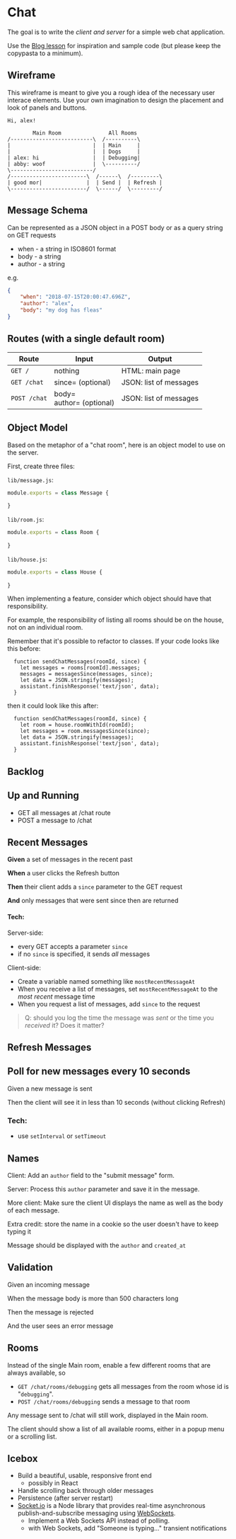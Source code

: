 # Chat

The goal is to write the *client and server* for a simple web chat application.

Use the [Blog lesson](/lessons/server_side_javascript/blog) for inspiration and sample code (but please keep the copypasta to a minimum).

## Wireframe

This wireframe is meant to give you a rough idea of the necessary user interace elements. Use your own imagination to design the placement and look of panels and buttons. 

```
Hi, alex!

        Main Room               All Rooms
/--------------------------\  /----------\
|                          |  | Main     |
|                          |  | Dogs     |
| alex: hi                 |  | Debugging|
| abby: woof               |  \----------/
\--------------------------/
/------------------------\  /------\  /---------\
| good mor|              |  | Send |  | Refresh |
\------------------------/  \------/  \---------/
```

## Message Schema

Can be represented as a JSON object in a POST body or as a query string on GET requests

* when - a string in ISO8601 format
* body - a string
* author - a string

e.g.
```json
{
    "when": "2018-07-15T20:00:47.696Z",
    "author": "alex",
    "body": "my dog has fleas"
}
```

## Routes (with a single default room)

|Route|Input|Output|
|---|---|---|
|`GET /`     | nothing | HTML: main page |
|`GET /chat` | since= (optional) | JSON: list of messages |
|`POST /chat`| body= <br> author= (optional) | JSON: list of messages |

## Object Model

Based on the metaphor of a "chat room", here is an object model to use on the server.

First, create three files:

`lib/message.js`:

```javascript
module.exports = class Message {
  
}
```

`lib/room.js`:

```javascript
module.exports = class Room {
  
}
```

`lib/house.js`:

```javascript
module.exports = class House {
  
}
```

When implementing a feature, consider which object should have that responsibility.

For example, the responsibility of listing all rooms should be on the house, not on an individual room.

Remember that it's possible to refactor to classes. If your code looks like this before:

```
  function sendChatMessages(roomId, since) {
    let messages = rooms[roomId].messages;
    messages = messagesSince(messages, since);
    let data = JSON.stringify(messages);
    assistant.finishResponse('text/json', data);
  }
```

then it could look like this after:

```
  function sendChatMessages(roomId, since) {
    let room = house.roomWithId(roomId);
    let messages = room.messagesSince(since);
    let data = JSON.stringify(messages);
    assistant.finishResponse('text/json', data);
  }
```

## Backlog

<!--BOX-->

## Up and Running

* GET all messages at /chat route
* POST a message to /chat

<!--/BOX-->

<!--BOX-->

## Recent Messages

**Given** a set of messages in the recent past

**When** a user clicks the Refresh button

**Then** their client adds a `since` parameter to the GET request

**And** only messages that were sent since then are returned

#### Tech:

Server-side:

* every GET accepts a parameter `since`
* if no `since` is specified, it sends *all* messages

Client-side:

* Create a variable named something like `mostRecentMessageAt`
* When you receive a list of messages, set `mostRecentMessageAt` to the *most recent* message time
* When you request a list of messages, add `since` to the request

> Q: should you log the time the message was *sent* or the time you *received* it? Does it matter?

<!--/BOX-->

<!--BOX-->

## Refresh Messages

<!--/BOX-->

<!--BOX-->

## Poll for new messages every 10 seconds

Given a new message is sent

Then the client will see it in less than 10 seconds (without clicking Refresh)

### Tech:

* use `setInterval` or `setTimeout`

<!--/BOX-->

<!--BOX-->

## Names

Client: Add an `author` field to the "submit message" form.

Server: Process this `author` parameter and save it in the message.

More client: Make sure the client UI displays the name as well as the body of each message.

Extra credit: store the name in a cookie so the user doesn't have to keep typing it

Message should be displayed with the `author` and `created_at`

<!--/BOX-->

<!--/BOX-->

## Validation

Given an incoming message

When the message body is more than 500 characters long

Then the message is rejected 

And the user sees an error message

<!--/BOX-->

<!--BOX-->

## Rooms

Instead of the single Main room, enable a few different rooms that are always available, so

  * `GET /chat/rooms/debugging` gets all messages from the room whose id is "`debugging`".
  * `POST /chat/rooms/debugging` sends a message to that room

Any message sent to /chat will still work, displayed in the Main room.

The client should show a list of all available rooms, either in a popup menu or a scrolling list.

<!--/BOX-->


## Icebox

  * Build a beautiful, usable, responsive front end
    * possibly in React
  * Handle scrolling back through older messages
  * Persistence (after server restart)
  * [Socket.io](https://socket.io/) is a Node library that provides real-time asynchronous publish-and-subscribe messaging using [WebSockets](https://developer.mozilla.org/en-US/docs/Web/API/WebSockets_API). 
    * Implement a Web Sockets API instead of polling.
    * with Web Sockets, add "Someone is typing..." transient notifications 

